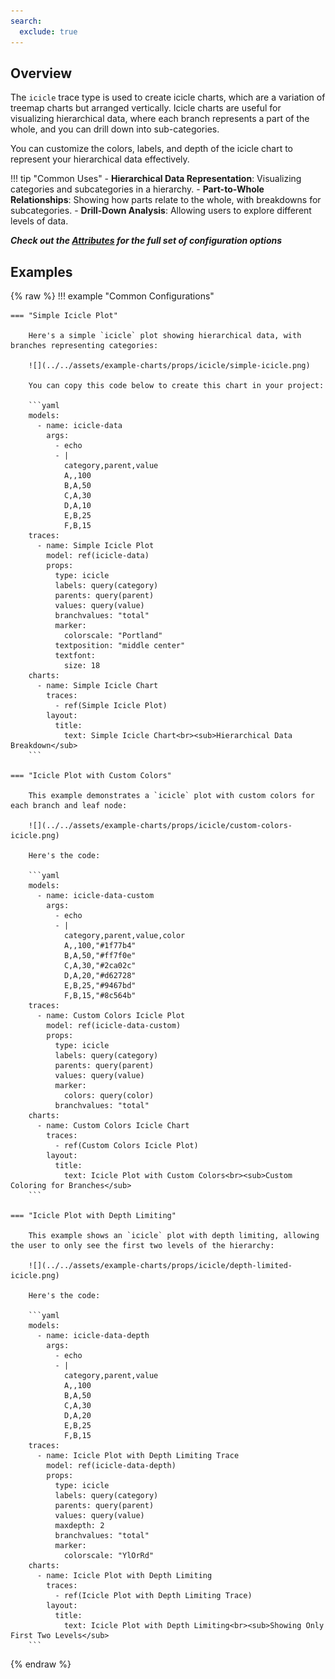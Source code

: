 ```yaml
---
search:
  exclude: true
---
```

<!--start-->
## Overview

The `icicle` trace type is used to create icicle charts, which are a variation of treemap charts but arranged vertically. Icicle charts are useful for visualizing hierarchical data, where each branch represents a part of the whole, and you can drill down into sub-categories.

You can customize the colors, labels, and depth of the icicle chart to represent your hierarchical data effectively.

!!! tip "Common Uses"
    - **Hierarchical Data Representation**: Visualizing categories and subcategories in a hierarchy.
    - **Part-to-Whole Relationships**: Showing how parts relate to the whole, with breakdowns for subcategories.
    - **Drill-Down Analysis**: Allowing users to explore different levels of data.

_**Check out the [Attributes](../configuration/Trace/Props/Icicle/#attributes) for the full set of configuration options**_

## Examples

{% raw %}
!!! example "Common Configurations"

    === "Simple Icicle Plot"

        Here's a simple `icicle` plot showing hierarchical data, with branches representing categories:

        ![](../../assets/example-charts/props/icicle/simple-icicle.png)

        You can copy this code below to create this chart in your project:

        ```yaml
        models:
          - name: icicle-data
            args:
              - echo
              - |
                category,parent,value
                A,,100
                B,A,50
                C,A,30
                D,A,10
                E,B,25
                F,B,15
        traces:
          - name: Simple Icicle Plot
            model: ref(icicle-data)
            props:
              type: icicle
              labels: query(category)
              parents: query(parent)
              values: query(value)
              branchvalues: "total"
              marker: 
                colorscale: "Portland"
              textposition: "middle center"
              textfont: 
                size: 18
        charts:
          - name: Simple Icicle Chart
            traces:
              - ref(Simple Icicle Plot)
            layout:
              title:
                text: Simple Icicle Chart<br><sub>Hierarchical Data Breakdown</sub>
        ```

    === "Icicle Plot with Custom Colors"

        This example demonstrates a `icicle` plot with custom colors for each branch and leaf node:

        ![](../../assets/example-charts/props/icicle/custom-colors-icicle.png)

        Here's the code:

        ```yaml
        models:
          - name: icicle-data-custom
            args:
              - echo
              - |
                category,parent,value,color
                A,,100,"#1f77b4"
                B,A,50,"#ff7f0e"
                C,A,30,"#2ca02c"
                D,A,20,"#d62728"
                E,B,25,"#9467bd"
                F,B,15,"#8c564b"
        traces:
          - name: Custom Colors Icicle Plot
            model: ref(icicle-data-custom)
            props:
              type: icicle
              labels: query(category)
              parents: query(parent)
              values: query(value)
              marker:
                colors: query(color)
              branchvalues: "total"
        charts:
          - name: Custom Colors Icicle Chart
            traces:
              - ref(Custom Colors Icicle Plot)
            layout:
              title:
                text: Icicle Plot with Custom Colors<br><sub>Custom Coloring for Branches</sub>
        ```

    === "Icicle Plot with Depth Limiting"

        This example shows an `icicle` plot with depth limiting, allowing the user to only see the first two levels of the hierarchy:

        ![](../../assets/example-charts/props/icicle/depth-limited-icicle.png)

        Here's the code:

        ```yaml
        models:
          - name: icicle-data-depth
            args:
              - echo
              - |
                category,parent,value
                A,,100
                B,A,50
                C,A,30
                D,A,20
                E,B,25
                F,B,15
        traces:
          - name: Icicle Plot with Depth Limiting Trace
            model: ref(icicle-data-depth)
            props:
              type: icicle
              labels: query(category)
              parents: query(parent)
              values: query(value)
              maxdepth: 2
              branchvalues: "total"
              marker: 
                colorscale: "YlOrRd"
        charts:
          - name: Icicle Plot with Depth Limiting
            traces:
              - ref(Icicle Plot with Depth Limiting Trace)
            layout:
              title:
                text: Icicle Plot with Depth Limiting<br><sub>Showing Only First Two Levels</sub>
        ```
{% endraw %}
<!--end-->